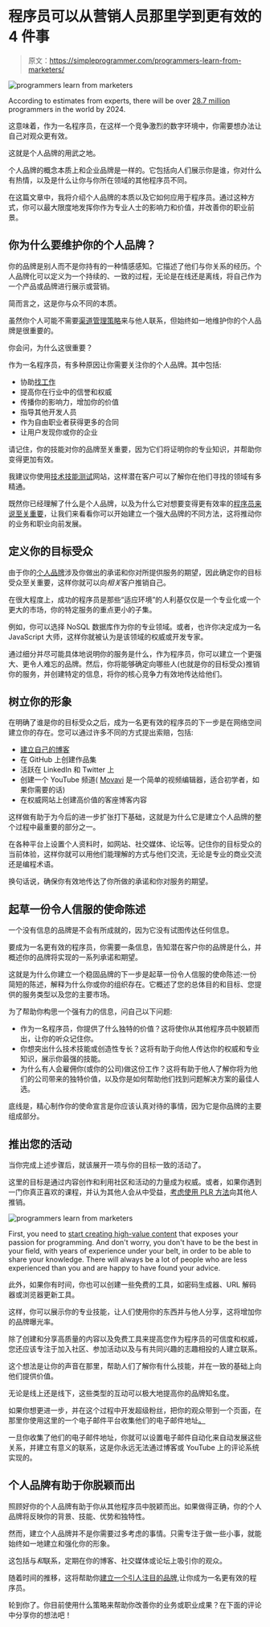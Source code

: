 # 程序员可以从营销人员那里学到更有效的 4 件事

> 原文：<https://simpleprogrammer.com/programmers-learn-from-marketers/>

![programmers learn from marketers](img/b9f5f3140e9ba12a381fa594f2c09b73.png)

According to estimates from experts, there will be over [28.7 million](https://www.daxx.com/blog/development-trends/number-software-developers-world) programmers in the world by 2024.

这意味着，作为一名程序员，在这样一个竞争激烈的数字环境中，你需要想办法让自己对观众更有效。

这就是个人品牌的用武之地。

个人品牌的概念本质上和企业品牌是一样的。它包括向人们展示你是谁，你对什么有热情，以及是什么让你与你所在领域的其他程序员不同。

在这篇文章中，我将介绍个人品牌的本质以及它如何应用于程序员。通过这种方式，你可以最大限度地发挥你作为专业人士的影响力和价值，并改善你的职业前景。

## 你为什么要维护你的个人品牌？

你的品牌是别人而不是你持有的一种情感感知。它描述了他们与你关系的经历。个人品牌化可以定义为一个持续的、一致的过程，无论是在线还是离线，将自己作为一个产品或品牌进行展示或营销。

简而言之，这是你与众不同的本质。

虽然你个人可能不需要[渠道管理策略](https://businessguru.co/channel-management/)来与他人联系，但始终如一地维护你的个人品牌是很重要的。

你会问，为什么这很重要？

作为一名程序员，有多种原因让你需要关注你的个人品牌。其中包括:

*   协助[找工作](https://www.myjobsearch.com/find-a-job/)
*   提高你在行业中的信誉和权威
*   传播你的影响力，增加你的价值
*   指导其他开发人员
*   作为自由职业者获得更多的合同
*   让用户发现你或你的企业

请记住，你的技能对你的品牌至关重要，因为它们将证明你的专业知识，并帮助你变得更加有效。

我建议你使用[技术技能测试](https://devskiller.com/talentboost/)网站，这样潜在客户可以了解你在他们寻找的领域有多精通。

既然你已经理解了什么是个人品牌，以及为什么它对想要变得更有效率的[程序员来说至关重要](https://simpleprogrammer.com/programming-efficiently/)，让我们来看看你可以开始建立一个强大品牌的不同方法，这将推动你的业务和职业向前发展。

## 定义你的目标受众

由于你的[个人品牌](https://www.amazon.com/dp/906369315X/makithecompsi-20)涉及你做出的承诺和你对所提供服务的期望，因此确定你的目标受众至关重要，这样你就可以向*相关*客户推销自己。

在很大程度上，成功的程序员是那些“适应环境”的人利基仅仅是一个专业化或一个更大的市场，你的特定服务的重点更小的子集。

例如，你可以选择 NoSQL 数据库作为你的专业领域。或者，也许你决定成为一名 JavaScript 大师，这样你就被认为是该领域的权威或开发专家。

通过细分并尽可能具体地说明你的服务是什么，作为程序员，你可以建立一个更强大、更令人难忘的品牌。然后，你将能够确定向哪些人(也就是你的目标受众)推销你的服务，并创建特定的信息，将你的核心竞争力有效地传达给他们。

## 树立你的形象

在明确了谁是你的目标受众之后，成为一名更有效的程序员的下一步是在网络空间建立你的存在。您可以通过许多不同的方式提出索赔，包括:

*   [建立自己的博客](https://www.onehourprofessor.com/start-blog/)
*   在 GitHub 上创建作品集
*   活跃在 LinkedIn 和 Twitter 上
*   创建一个 YouTube 频道( [Movavi](https://www.movavi.com//) 是一个简单的视频编辑器，适合初学者，如果你需要的话)
*   在权威网站上创建高价值的客座博客内容

这样做有助于为今后的进一步扩张打下基础，这就是为什么它是建立个人品牌的整个过程中最重要的部分之一。

在各种平台上设置个人资料时，如网站、社交媒体、论坛等。记住你的目标受众的当前体验，这样你就可以用他们能理解的方式与他们交流，无论是专业的商业交流还是编程术语。

换句话说，确保你有效地传达了你所做的承诺和你对服务的期望。

## 起草一份令人信服的使命陈述

一个没有信息的品牌是不会有所成就的，因为它没有试图传达任何信息。

要成为一名更有效的程序员，你需要一条信息，告知潜在客户你的品牌是什么，并概述你的品牌将实现的一系列承诺和期望。

这就是为什么你建立一个稳固品牌的下一步是起草一份令人信服的使命陈述:一份简短的陈述，解释为什么你或你的组织存在。它概述了您的总体目的和目标、您提供的服务类型以及您的主要市场。

为了帮助你构思一个强有力的信息，问自己以下问题:

*   作为一名程序员，你提供了什么独特的价值？这将使你从其他程序员中脱颖而出，让你的听众记住你。
*   你想突出什么技术技能或创造性专长？这将有助于向他人传达你的权威和专业知识，展示你最强的技能。
*   为什么有人会雇佣你(或你的公司)做这份工作？这将有助于他人了解你将为他们的公司带来的独特价值，以及你是如何帮助他们找到问题解决方案的最佳人选。

底线是，精心制作你的使命宣言是你应该认真对待的事情，因为它是你品牌的主要组成部分。

## 推出您的活动

当你完成上述步骤后，就该展开一项与你的目标一致的活动了。

这里的目标是通过内容创作和利用社区和活动的力量成为权威。或者，如果你遇到一门你真正喜欢的课程，并认为其他人会从中受益，[考虑使用 PLR 方法](https://www.problemio.com/udemy/white-labeling-or-buying-udemy-courses.html)向其他人推销。

![programmers learn from marketers](img/bf0d42f17cd8e0972605d171c196f25b.png)

First, you need to [start creating high-value content](https://simpleprogrammer.com/wordpress-developer-blog-consistently/) that exposes your passion for programming. And don't worry, you don't have to be the best in your field, with years of experience under your belt, in order to be able to share your knowledge. There will always be a lot of people who are less experienced than you and are happy to have found your advice.

此外，如果你有时间，你也可以创建一些免费的工具，如密码生成器、URL 解码器或浏览器更新工具。

这样，你可以展示你的专业技能，让人们使用你的东西并与他人分享，这将增加你的品牌曝光率。

除了创建和分享高质量的内容以及免费工具来提高您作为程序员的可信度和权威，您还应该专注于加入社区、参加活动以及与有共同兴趣的志趣相投的人建立联系。

这个想法是让你的声音在那里，帮助人们了解你有什么技能，并在一致的基础上向他们提供价值。

无论是线上还是线下，这些类型的互动可以极大地提高你的品牌知名度。

如果你想更进一步，并在这个过程中开发超级粉丝，把你的观众带到一个页面，在那里你使用这里的一个电子邮件平台收集他们的电子邮件地址[。](https://www.onehourprofessor.com/best-email-marketing-software-services/)

一旦你收集了他们的电子邮件地址，你就可以设置电子邮件自动化来自动发展这些关系，并建立有意义的联系，这是你永远无法通过博客或 YouTube 上的评论系统实现的。

## 个人品牌有助于你脱颖而出

照顾好你的个人品牌有助于你从其他程序员中脱颖而出。如果做得正确，你的个人品牌将反映你的背景、技能、优势和独特性。

然而，建立个人品牌并不是你需要过多考虑的事情。只需专注于做一些小事，就能始终如一地建立和强化你的形象。

这包括与*和*联系，定期在你的博客、社交媒体或论坛上吸引你的观众。

随着时间的推移，这将帮助你[建立一个引人注目的品牌](https://www.amazon.com/dp/0593084314/makithecompsi-20),让你成为一名更有效的程序员。

轮到你了。你目前使用什么策略来帮助你改善你的业务或职业成果？在下面的评论中分享你的想法吧！